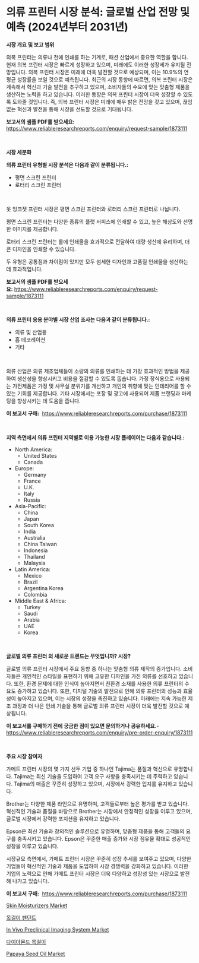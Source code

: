 <p><h1>의류 프린터 시장 분석: 글로벌 산업 전망 및 예측 (2024년부터 2031년)</h1></p><p><strong>시장 개요 및 보고 범위</strong></p>
<p><p>의복 프린터는 의류나 천에 인쇄를 하는 기계로, 패션 산업에서 중요한 역할을 합니다. 현재 의복 프린터 시장은 빠르게 성장하고 있으며, 미래에도 이러한 성장세가 유지될 전망입니다. 의복 프린터 시장은 미래에 더욱 발전할 것으로 예상되며, 이는 10.9%의 연평균 성장률을 보일 것으로 예측됩니다. 최근의 시장 동향에 따르면, 의복 프린터 시장은 계속해서 혁신과 기술 발전을 추구하고 있으며, 소비자들의 수요에 맞는 맞춤형 제품을 생산하는 노력을 하고 있습니다. 이러한 동향은 의복 프린터 시장이 더욱 성장할 수 있도록 도와줄 것입니다. 즉, 의복 프린터 시장은 미래에 매우 밝은 전망을 갖고 있으며, 끊임없는 혁신과 발전을 통해 시장을 선도할 것으로 기대됩니다.</p></p>
<p><strong>보고서의 샘플 PDF를 받으세요:</strong> <a href="https://www.reliableresearchreports.com/enquiry/request-sample/1873111">https://www.reliableresearchreports.com/enquiry/request-sample/1873111</a></p>
<p>&nbsp;</p>
<p><strong>시장 세분화</strong></p>
<p><strong>의류 프린터 유형별 시장 분석은 다음과 같이 분류됩니다.:</strong></p>
<p><ul><li>평면 스크린 프린터</li><li>로터리 스크린 프린터</li></ul></p>
<p>&nbsp;</p>
<p><p>옷 잉크젯 프린터 시장은 평면 스크린 프린터와 로터리 스크린 프린터로 나뉩니다. </p><p>평면 스크린 프린터는 다양한 종류의 플랫 서피스에 인쇄할 수 있고, 높은 해상도와 선명한 이미지를 제공합니다. </p><p>로터리 스크린 프린터는 롤에 인쇄물을 효과적으로 전달하여 대량 생산에 유리하며, 더 큰 디자인을 인쇄할 수 있습니다. </p><p>두 유형은 공통점과 차이점이 있지만 모두 섬세한 디자인과 고품질 인쇄물을 생산하는 데 효과적입니다.</p></p>
<p><strong>보고서의 샘플 PDF를 받으세요:</strong>&nbsp;<a href="https://www.reliableresearchreports.com/enquiry/request-sample/1873111">https://www.reliableresearchreports.com/enquiry/request-sample/1873111</a></p>
<p>&nbsp;</p>
<p><strong> 의류 프린터 응용 분야별 시장 산업 조사는 다음과 같이 분류됩니다.:</strong></p>
<p><ul><li>의류 및 산업용</li><li>홈 데코레이션</li><li>기타</li></ul></p>
<p>&nbsp;</p>
<p><p>의류 산업은 의류 제조업체들이 소량의 의류를 인쇄하는 데 가장 효과적인 방법을 제공하여 생산성을 향상시키고 비용을 절감할 수 있도록 돕습니다. 가정 장식용으로 사용되는 가전제품은 가정 및 사무실 분위기를 개선하고 개인의 취향에 맞는 인테리어를 할 수 있는 기회를 제공합니다. 기타 시장에서는 포장 및 광고에 사용되어 제품 브랜딩과 마케팅을 향상시키는 데 도움을 줍니다.</p></p>
<p><strong>이 보고서 구매:</strong>&nbsp; <a href="https://www.reliableresearchreports.com/purchase/1873111">https://www.reliableresearchreports.com/purchase/1873111</a></p>
<p>&nbsp;</p>
<p><strong>지역 측면에서 의류 프린터 지역별로 이용 가능한 시장 플레이어는 다음과 같습니다.:</strong></p>
<p><ul>
    <li>
        North America:
        <ul>
            <li>United States</li>
            <li>Canada</li>
        </ul>
    </li>
    <li>
        Europe:
        <ul>
            <li>Germany</li>
            <li>France</li>
            <li>U.K.</li>
            <li>Italy</li>
            <li>Russia</li>
        </ul>
    </li>
    <li>
        Asia-Pacific:
        <ul>
            <li>China</li>
            <li>Japan</li>
            <li>South Korea</li>
            <li>India</li>
            <li>Australia</li>
            <li>China Taiwan</li>
            <li>Indonesia</li>
            <li>Thailand</li>
            <li>Malaysia</li>
        </ul>
    </li>
    <li>
        Latin America:
        <ul>
            <li>Mexico</li>
            <li>Brazil</li>
            <li>Argentina Korea</li>
            <li>Colombia</li>
        </ul>
    </li>
    <li>
        Middle East & Africa:
        <ul>
            <li>Turkey</li>
            <li>Saudi</li>
            <li>Arabia</li>
            <li>UAE</li>
            <li>Korea</li>
        </ul>
    </li>
    </ul></p>
<p>&nbsp;</p>
<p><strong>글로벌 의류 프린터 의 새로운 트렌드는 무엇입니까? 시장?</strong></p>
<p><p>글로벌 의류 프린터 시장에서 주요 동향 중 하나는 맞춤형 의류 제작의 증가입니다. 소비자들은 개인적인 스타일을 표현하기 위해 고유한 디자인을 가진 의류를 선호하고 있습니다. 또한, 환경 문제에 대한 인식이 높아지면서 친환경 소재를 사용한 의류 프린터의 수요도 증가하고 있습니다. 또한, 디지털 기술의 발전으로 인해 의류 프린터의 성능과 효율성이 높아지고 있으며, 이는 시장의 성장을 촉진하고 있습니다. 미래에는 지속 가능한 제조 과정과 더 나은 인쇄 기술을 통해 글로벌 의류 프린터 시장이 더욱 발전할 것으로 예상됩니다.</p></p>
<p><strong>이 보고서를 구매하기 전에 궁금한 점이 있으면 문의하거나 공유하세요.</strong>- <a href="https://www.reliableresearchreports.com/enquiry/pre-order-enquiry/1873111">https://www.reliableresearchreports.com/enquiry/pre-order-enquiry/1873111</a></p>
<p>&nbsp;</p>
<p><strong>주요 시장 참여자</strong></p>
<p><p>가메트 프린터 시장의 몇 가지 선두 기업 중 하나인 Tajima는 품질과 혁신으로 유명합니다. Tajima는 최신 기술을 도입하여 고객 요구 사항을 충족시키는 데 주력하고 있습니다. Tajima의 매출은 꾸준히 성장하고 있으며, 시장에서 강력한 입지를 유지하고 있습니다.</p><p>Brother는 다양한 제품 라인으로 유명하며, 고객들로부터 높은 평가를 받고 있습니다. 혁신적인 기술과 품질을 바탕으로 Brother는 시장에서 안정적인 성장을 이루고 있으며, 글로벌 시장에서 강력한 포지션을 유지하고 있습니다.</p><p>Epson은 최신 기술과 창의적인 솔루션으로 유명하며, 맞춤형 제품을 통해 고객들의 요구를 충족시키고 있습니다. Epson은 꾸준한 매출 증가와 시장 점유율 확대로 성공적인 성장을 이루고 있습니다.</p><p>시장규모 측면에서, 가메트 프린터 시장은 꾸준히 성장 추세를 보여주고 있으며, 다양한 기업들이 혁신적인 기술과 제품을 도입하여 시장 경쟁력을 강화하고 있습니다. 이러한 기업의 노력으로 인해 가메트 프린터 시장은 더욱 다양하고 성장성 있는 시장으로 발전해 나가고 있습니다.</p></p>
<p><strong>이 보고서 구매:</strong>&nbsp;&nbsp;<a href="https://www.reliableresearchreports.com/purchase/1873111">https://www.reliableresearchreports.com/purchase/1873111</a></p>
<p><p><a href="https://github.com/RickHolmes3/Market-Research-Report-List-4/blob/main/skin-moisturizers-market.md">Skin Moisturizers Market</a></p><p><a href="https://github.com/vs10l4sfg5c/Market-Research-Report-List-1/blob/main/97632732539.md">목걸이 펜던트</a></p><p><a href="https://issuu.com/reportprime-2/docs/in-vivo-preclinical-imaging-system-market-size-203">In Vivo Preclinical Imaging System Market</a></p><p><a href="https://github.com/crfsywufhm81415/Market-Research-Report-List-1/blob/main/23703612538.md">다이아몬드 목걸이</a></p><p><a href="https://github.com/Krish2023na/Market-Research-Report-List-3/blob/main/papaya-seed-oil-market.md">Papaya Seed Oil Market</a></p></p>
